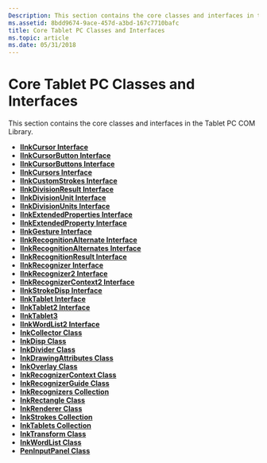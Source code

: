 ```yaml
---
Description: This section contains the core classes and interfaces in the Tablet PC COM Library.
ms.assetid: 8bdd9674-9ace-457d-a3bd-167c7710bafc
title: Core Tablet PC Classes and Interfaces
ms.topic: article
ms.date: 05/31/2018
---
```


# Core Tablet PC Classes and Interfaces

This section contains the core classes and interfaces in the Tablet PC COM Library.

-   [**IInkCursor Interface**](/windows/desktop/api/msinkaut/nn-msinkaut-iinkcursor)
-   [**IInkCursorButton Interface**](/windows/desktop/api/msinkaut/nn-msinkaut-iinkcursorbutton)
-   [**IInkCursorButtons Interface**](/windows/desktop/api/msinkaut/nn-msinkaut-iinkcursorbuttons)
-   [**IInkCursors Interface**](/windows/desktop/api/msinkaut/nn-msinkaut-iinkcursors)
-   [**IInkCustomStrokes Interface**](/windows/desktop/api/msinkaut/nn-msinkaut-iinkcustomstrokes)
-   [**IInkDivisionResult Interface**](/windows/desktop/api/msinkaut15/nn-msinkaut15-iinkdivisionresult)
-   [**IInkDivisionUnit Interface**](/windows/desktop/api/msinkaut15/nn-msinkaut15-iinkdivisionunit)
-   [**IInkDivisionUnits Interface**](/windows/desktop/api/msinkaut15/nn-msinkaut15-iinkdivisionunits)
-   [**IInkExtendedProperties Interface**](/windows/desktop/api/msinkaut/nn-msinkaut-iinkextendedproperties)
-   [**IInkExtendedProperty Interface**](/windows/desktop/api/msinkaut/nn-msinkaut-iinkextendedproperty)
-   [**IInkGesture Interface**](/windows/desktop/api/msinkaut/nn-msinkaut-iinkgesture)
-   [**IInkRecognitionAlternate Interface**](/windows/desktop/api/msinkaut/nn-msinkaut-iinkrecognitionalternate)
-   [**IInkRecognitionAlternates Interface**](/windows/desktop/api/msinkaut/nn-msinkaut-iinkrecognitionalternates)
-   [**IInkRecognitionResult Interface**](/windows/desktop/api/msinkaut/nn-msinkaut-iinkrecognitionresult)
-   [**IInkRecognizer Interface**](/windows/desktop/api/msinkaut/nn-msinkaut-iinkrecognizer)
-   [**IInkRecognizer2 Interface**](/windows/desktop/api/msinkaut/nn-msinkaut-iinkrecognizer2)
-   [**IInkRecognizerContext2 Interface**](/windows/desktop/api/msinkaut/nn-msinkaut-iinkrecognizercontext2)
-   [**IInkStrokeDisp Interface**](/windows/desktop/api/msinkaut/nn-msinkaut-iinkstrokedisp)
-   [**IInkTablet Interface**](/windows/desktop/api/msinkaut/nn-msinkaut-iinktablet)
-   [**IInkTablet2 Interface**](/windows/desktop/api/msinkaut/nn-msinkaut-iinktablet2)
-   [**IInkTablet3**](/windows/win32/api/msinkaut/nn-msinkaut-iinktablet3)
-   [**IInkWordList2 Interface**](/windows/desktop/api/msinkaut/nn-msinkaut-iinkwordlist2)
-   [**InkCollector Class**](inkcollector-class.md)
-   [**InkDisp Class**](inkdisp-class.md)
-   [**InkDivider Class**](inkdivider-class.md)
-   [**InkDrawingAttributes Class**](inkdrawingattributes-class.md)
-   [**InkOverlay Class**](inkoverlay-class.md)
-   [**InkRecognizerContext Class**](inkrecognizercontext-class.md)
-   [**InkRecognizerGuide Class**](inkrecognizerguide-class.md)
-   [**InkRecognizers Collection**](/previous-versions/windows/desktop/legacy/ms702438(v=vs.85))
-   [**InkRectangle Class**](inkrectangle-class.md)
-   [**InkRenderer Class**](inkrenderer-class.md)
-   [**InkStrokes Collection**](/previous-versions/windows/desktop/legacy/ms703293(v=vs.85))
-   [**InkTablets Collection**](/previous-versions/windows/desktop/legacy/ms704832(v=vs.85))
-   [**InkTransform Class**](inktransform-class.md)
-   [**InkWordList Class**](inkwordlist-class.md)
-   [**PenInputPanel Class**](peninputpanel-class.md)

 

 